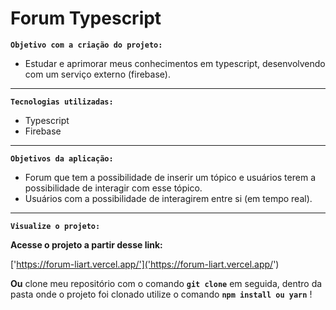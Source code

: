 # Forum Typescript

**`Objetivo com a criação do projeto:`**

- Estudar e aprimorar meus conhecimentos em typescript, desenvolvendo com um serviço externo (firebase).

---

**`Tecnologias utilizadas:`**

- Typescript
- Firebase

---

**`Objetivos da aplicação:`**

- Forum que tem a possibilidade de inserir um tópico e usuários terem a possibilidade de interagir com esse tópico.
- Usuários com a possibilidade de interagirem entre si (em tempo real).

---

**`Visualize o projeto:`**

**Acesse o projeto a partir desse link:** 

['https://forum-liart.vercel.app/']('https://forum-liart.vercel.app/')

**Ou** clone meu repositório com o comando **`git clone`**  em seguida, dentro da pasta onde o projeto foi clonado utilize o comando **`npm install ou yarn`** !
